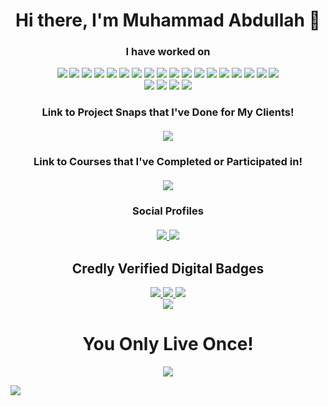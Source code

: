 <h1 align="center" dir="auto">Hi there, I'm Muhammad Abdullah 👋</h1>
  <h3 align= "center" dir="auto">I have worked on</h3>
<p align="center" dir="auto"> 
<img src="https://img.shields.io/badge/C%2B%2B-00599C?style=for-the-badge&logo=c%2B%2B&logoColor=white" style="max-width: 100%;">
<img src="https://img.shields.io/badge/Python-FFD43B?style=for-the-badge&logo=python&logoColor=blue" style="max-width: 100%;">
  <img src="https://img.shields.io/badge/C%23-239120?style=for-the-badge&logo=c-sharp&logoColor=white">
<img src="https://img.shields.io/badge/json-5E5C5C?style=for-the-badge&logo=json&logoColor=white">
  <img src="https://img.shields.io/badge/Oracle-F80000?style=for-the-badge&logo=oracle&logoColor=black">
<img src="https://img.shields.io/badge/Miro-F7C922?style=for-the-badge&logo=Miro&logoColor=050036">
<img src ="https://img.shields.io/badge/MySQL-005C84?style=for-the-badge&logo=mysql&logoColor=white">
 <img src ="https://img.shields.io/badge/CSS3-1572B6?style=for-the-badge&logo=css3&logoColor=white">
<img src="https://img.shields.io/badge/HTML5-E34F26?style=for-the-badge&logo=html5&logoColor=white">  
<img src="https://img.shields.io/badge/Binance-FCD535?style=for-the-badge&logo=binance&logoColor=white">
  <img src="https://img.shields.io/badge/Stripe-626CD9?style=for-the-badge&logo=Stripe&logoColor=white"/>
  <img src="https://img.shields.io/badge/MongoDB-4EA94B?style=for-the-badge&logo=mongodb&logoColor=white">
  <img src="https://img.shields.io/badge/Flask-000000?style=for-the-badge&logo=flask&logoColor=white"/>
  <img src="https://img.shields.io/badge/Azure_DevOps-0078D7?style=for-the-badge&logo=azure-devops&logoColor=white">
  <img src="https://img.shields.io/badge/IBM%20Cloud-1261FE?style=for-the-badge&logo=IBM%20Cloud&logoColor=white">
  <img src="https://img.shields.io/badge/jQuery-0769AD?style=for-the-badge&logo=jquery&logoColor=white">
  <img src="https://img.shields.io/badge/Postman-FF6C37?style=for-the-badge&logo=Postman&logoColor=white">
  <img src="https://img.shields.io/badge/hyperledger-2F3134?style=for-the-badge&logo=hyperledger&logoColor=white">
  <br>
    <img src = "https://img.shields.io/badge/Microsoft_Access-A4373A?style=for-the-badge&logo=microsoft-access&logoColor=white">
<img src = "https://img.shields.io/badge/Microsoft_Excel-217346?style=for-the-badge&logo=microsoft-excel&logoColor=white">
<img src="https://img.shields.io/badge/Microsoft_PowerPoint-B7472A?style=for-the-badge&logo=microsoft-powerpoint&logoColor=white">
<img src="https://img.shields.io/badge/Microsoft_Word-2B579A?style=for-the-badge&logo=microsoft-word&logoColor=white">

</p>

<h3 align="center" dir="auto">Link to Project Snaps that I've Done for My Clients!<br><br> 
  <a href="https://www.behance.net/abdullahswe">
    <img src="https://img.shields.io/badge/Behance-0054F7?style=for-the-badge&logo=behance&logoColor=white">
  </a>
</h3>

<h3 align="center" dir="auto">Link to Courses that I've Completed or Participated in!<br><br>
  <a href="https://sites.google.com/view/abdullah-seize-the-day/home">
    <img src="https://img.shields.io/badge/Google%20Sites-7393B3?style=for-the-badge&logo=google-sites&logoColor=white">
  </a>
</h3>


<h3 align="center" dir="auto">Social Profiles
 <br><br>
  <a href="https://www.linkedin.com/in/captainabdullah">
    <img src="https://camo.githubusercontent.com/a493f6833f99fb3c85788d6d9305e6b7a42b838e5ee5d138fd9a8214a7e77472/68747470733a2f2f696d672e736869656c64732e696f2f62616467652f6c696e6b6564696e2d2532333030373742352e7376673f267374796c653d666f722d7468652d6261646765266c6f676f3d6c696e6b6564696e266c6f676f436f6c6f723d7768697465">
  </a>
  <a href="https://web.facebook.com/profile.php?id=100037932398868">
    <img src="https://img.shields.io/badge/Facebook-1877F2?style=for-the-badge&logo=facebook&logoColor=white">
  </a>
  </h3>
   
  <h2 align="center" dir="auto">Credly Verified Digital Badges</h2>
  <p align="center" dir="auto">
  <a href="https://www.credly.com/badges/5f63eb7e-d561-4ee3-838c-1a990d82f116/public_url">
  <img src="https://user-images.githubusercontent.com/89099266/204878986-95911741-b834-4107-a0ce-52554f13ef15.png"/>
  </a>
  <a href="https://www.credly.com/badges/d2e47d76-7c6e-42ab-87a4-6a055c29c9e8/public_url">
  <img src="https://user-images.githubusercontent.com/89099266/204880323-26f8d3fc-d56e-41ff-9852-59387f8bd468.png"/>
  </a>
  <a href="https://www.credly.com/badges/a331ed80-bdf5-4e3e-8852-13e40d9cd486/public_url">
  <img src="https://user-images.githubusercontent.com/89099266/204879915-6f33187e-c57b-47e0-9456-c2098676b047.png"/>
  </a>
    <br>
  <a href="https://www.credly.com/badges/ad1f2343-1f40-4cbd-9305-9f483c1f49e1/public_url">
  <img src="https://user-images.githubusercontent.com/89099266/229358956-f7c8748a-54e3-4e36-b6c6-2c81b7e9ff86.png"/>
  </a>

  <h1 align="center" dir="auto">You Only Live Once!</h1>
  <p align="center" dir="auto">
  <img src="https://user-images.githubusercontent.com/89099266/205119340-053ab6b8-35a9-446f-bfc5-eb6a3e8e3540.gif"/>
  </p>
  

<img src= "https://learn.microsoft.com/api/achievements/share/en-us/MuhammadAbdullah-4351/K5LP53LB?sharingId=613ACFFC59746059"/>